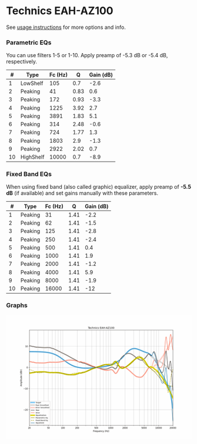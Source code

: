 # Technics EAH-AZ100
See [usage instructions](https://github.com/jaakkopasanen/AutoEq#usage) for more options and info.

### Parametric EQs
You can use filters 1-5 or 1-10. Apply preamp of -5.3 dB or -5.4 dB, respectively.

|   # | Type      |   Fc (Hz) |    Q |   Gain (dB) |
|-----|-----------|-----------|------|-------------|
|   1 | LowShelf  |       105 | 0.7  |        -2.6 |
|   2 | Peaking   |        41 | 0.83 |         0.6 |
|   3 | Peaking   |       172 | 0.93 |        -3.3 |
|   4 | Peaking   |      1225 | 3.92 |         2.7 |
|   5 | Peaking   |      3891 | 1.83 |         5.1 |
|   6 | Peaking   |       314 | 2.48 |        -0.6 |
|   7 | Peaking   |       724 | 1.77 |         1.3 |
|   8 | Peaking   |      1803 | 2.9  |        -1.3 |
|   9 | Peaking   |      2922 | 2.02 |         0.7 |
|  10 | HighShelf |     10000 | 0.7  |        -8.9 |

### Fixed Band EQs
When using fixed band (also called graphic) equalizer, apply preamp of **-5.5 dB** (if available) and set gains manually with these parameters.

|   # | Type    |   Fc (Hz) |    Q |   Gain (dB) |
|-----|---------|-----------|------|-------------|
|   1 | Peaking |        31 | 1.41 |        -2.2 |
|   2 | Peaking |        62 | 1.41 |        -1.5 |
|   3 | Peaking |       125 | 1.41 |        -2.8 |
|   4 | Peaking |       250 | 1.41 |        -2.4 |
|   5 | Peaking |       500 | 1.41 |         0.4 |
|   6 | Peaking |      1000 | 1.41 |         1.9 |
|   7 | Peaking |      2000 | 1.41 |        -1.2 |
|   8 | Peaking |      4000 | 1.41 |         5.9 |
|   9 | Peaking |      8000 | 1.41 |        -1.9 |
|  10 | Peaking |     16000 | 1.41 |       -12   |

### Graphs
![](./Technics%20EAH-AZ100.png)

